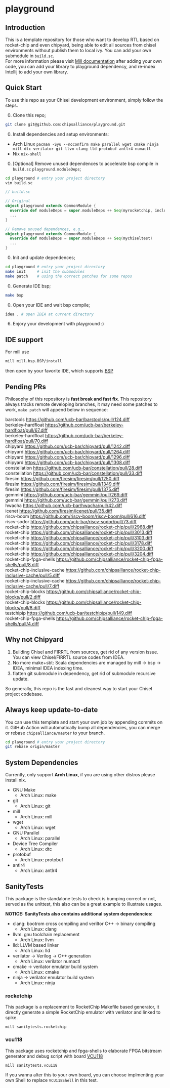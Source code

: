 # playground

## Introduction
This is a template repository for those who want to develop RTL based on rocket-chip and even chipyard, being able to edit all sources from chisel environments without publish them to local ivy.
You can add your own submodule in `build.sc`.  
For more information please visit [Mill documentation](https://com-lihaoyi.github.io/mill/mill/Intro_to_Mill.html)
after adding your own code, you can add your library to playground dependency, and re-index Intellij to add your own library.

## Quick Start

To use this repo as your Chisel development environment, simply follow the steps.

0. Clone this repo;

```bash
git clone git@github.com:chipsalliance/playground.git
```

0. Install dependencies and setup environments:
- Arch Linux `pacman -Syu --noconfirm make parallel wget cmake ninja mill dtc verilator git llvm clang lld protobuf antlr4 numactl`
- Nix `nix-shell`

0. [Optional] Remove unused dependences to accelerate bsp compile in `build.sc` `playground.moduleDeps`;

```bash
cd playground # entry your project directory
vim build.sc
```

```scala
// build.sc

// Original
object playground extends CommonModule {
  override def moduleDeps = super.moduleDeps ++ Seq(myrocketchip, inclusivecache, blocks, rocketdsputils, shells, firesim, boom, chipyard, chipyard.fpga, chipyard.utilities, mychiseltest)
  ...
}

// Remove unused dependences, e.g.,
object playground extends CommonModule {
  override def moduleDeps = super.moduleDeps ++ Seq(mychiseltest)
  ...
}
```


0. Init and update dependences;

```bash
cd playground # entry your project directory
make init     # init the submodules
make patch    # using the correct patches for some repos
```


0. Generate IDE bsp;

```bash
make bsp
```


0. Open your IDE and wait bsp compile;

```bash
idea . # open IDEA at current directory
```
06. Enjory your development with playground :)

## IDE support
For mill use
```bash
mill mill.bsp.BSP/install
```
then open by your favorite IDE, which supports [BSP](https://build-server-protocol.github.io/) 

## Pending PRs
Philosophy of this repository is **fast break and fast fix**.
This repository always tracks remote developing branches, it may need some patches to work, `make patch` will append below in sequence:
<!-- BEGIN-PATCH -->
barstools https://github.com/ucb-bar/barstools/pull/124.diff  
berkeley-hardfloat https://github.com/ucb-bar/berkeley-hardfloat/pull/67.diff  
berkeley-hardfloat https://github.com/ucb-bar/berkeley-hardfloat/pull/70.diff  
chipyard https://github.com/ucb-bar/chipyard/pull/1242.diff  
chipyard https://github.com/ucb-bar/chipyard/pull/1264.diff  
chipyard https://github.com/ucb-bar/chipyard/pull/1296.diff  
chipyard https://github.com/ucb-bar/chipyard/pull/1308.diff  
constellation https://github.com/ucb-bar/constellation/pull/28.diff  
constellation https://github.com/ucb-bar/constellation/pull/33.diff  
firesim https://github.com/firesim/firesim/pull/1250.diff  
firesim https://github.com/firesim/firesim/pull/1349.diff  
firesim https://github.com/firesim/firesim/pull/1375.diff  
gemmini https://github.com/ucb-bar/gemmini/pull/269.diff  
gemmini https://github.com/ucb-bar/gemmini/pull/273.diff  
hwacha https://github.com/ucb-bar/hwacha/pull/42.diff  
icenet https://github.com/firesim/icenet/pull/35.diff  
riscv-boom https://github.com/riscv-boom/riscv-boom/pull/616.diff  
riscv-sodor https://github.com/ucb-bar/riscv-sodor/pull/73.diff  
rocket-chip https://github.com/chipsalliance/rocket-chip/pull/2968.diff  
rocket-chip https://github.com/chipsalliance/rocket-chip/pull/3013.diff  
rocket-chip https://github.com/chipsalliance/rocket-chip/pull/3103.diff  
rocket-chip https://github.com/chipsalliance/rocket-chip/pull/3178.diff  
rocket-chip https://github.com/chipsalliance/rocket-chip/pull/3200.diff  
rocket-chip https://github.com/chipsalliance/rocket-chip/pull/3204.diff  
rocket-chip-fpga-shells https://github.com/chipsalliance/rocket-chip-fpga-shells/pull/8.diff  
rocket-chip-inclusive-cache https://github.com/chipsalliance/rocket-chip-inclusive-cache/pull/5.diff  
rocket-chip-inclusive-cache https://github.com/chipsalliance/rocket-chip-inclusive-cache/pull/7.diff  
rocket-chip-blocks https://github.com/chipsalliance/rocket-chip-blocks/pull/2.diff  
rocket-chip-blocks https://github.com/chipsalliance/rocket-chip-blocks/pull/8.diff  
testchipip https://github.com/ucb-bar/testchipip/pull/149.diff  
rocket-chip-fpga-shells https://github.com/chipsalliance/rocket-chip-fpga-shells/pull/4.diff
<!-- END-PATCH -->

## Why not Chipyard

1. Building Chisel and FIRRTL from sources, get rid of any version issue. You can view Chisel/FIRRTL source codes from IDEA.
1. No more make+sbt: Scala dependencies are managed by mill -> bsp -> IDEA, minimal IDEA indexing time.
1. flatten git submodule in dependency, get rid of submodule recursive update.

So generally, this repo is the fast and cleanest way to start your Chisel project codebase.

## Always keep update-to-date
You can use this template and start your own job by appending commits on it. GitHub Action will automatically bump all dependencies, you can merge or rebase `chipsalliance/master` to your branch.

```bash
cd playground # entry your project directory
git rebase origin/master
```

## System Dependencies
Currently, only support **Arch Linux**, if you are using other distros please install nix.

* GNU Make
  - Arch Linux: make
* git
  - Arch Linux: git
* mill
  - Arch Linux: mill
* wget
  - Arch Linux: wget
* GNU Parallel
  - Arch Linux: parallel
* Device Tree Compiler
  - Arch Linux: dtc
* protobuf
  - Arch Linux: protobuf
* antlr4
  - Arch Linux: antlr4

## SanityTests
This package is the standalone tests to check is bumping correct or not, served as the unittest, this also can be a great example to illustrate usages.

**NOTICE: SanityTests also contains additional system dependencies:**
* clang: bootrom cross compiling and veriltor C++ -> binary compiling
  - Arch Linux: clang
* llvm: gnu toolchain replacement 
  - Arch Linux: llvm
* lld: LLVM based linker
  - Arch Linux: lld
* verilator -> Verilog -> C++ generation
  - Arch Linux: verilator numactl
* cmake -> verilator emulator build system
  - Arch Linux: cmake
* ninja -> verilator emulator build system
  - Arch Linux: ninja

### rocketchip
This package is a replacement to RocketChip Makefile based generator, it directly generate a simple RocketChip emulator with verilator and linked to spike. 
```
mill sanitytests.rocketchip
```

### vcu118
This package uses rocketchip and fpga-shells to elaborate FPGA bitstream generator and debug script with board [VCU118](https://www.xilinx.com/products/boards-and-kits/vcu118.html)
```
mill sanitytests.vcu118
```
If you wanna alter this to your own board, you can choose implmenting your own Shell to replace `VCU118Shell` in this test.
